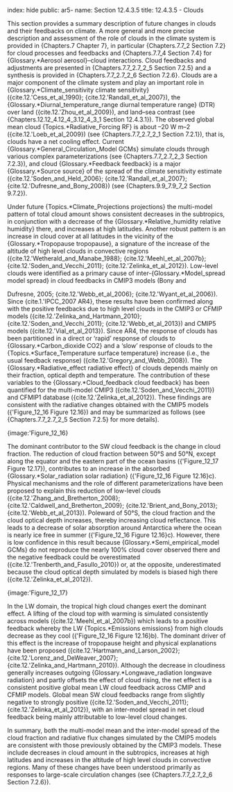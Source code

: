 index: hide
public: ar5-
name: Section 12.4.3.5
title: 12.4.3.5 - Clouds

This section provides a summary description of future changes in clouds and their feedbacks on climate. A more general and more precise description and assessment of the role of clouds in the climate system is provided in {Chapters.7 Chapter 7}, in particular {Chapters.7.7_2 Section 7.2} for cloud processes and feedbacks and {Chapters.7.7_4 Section 7.4} for {Glossary.*Aerosol aerosol}–cloud interactions. Cloud feedbacks and adjustments are presented in {Chapters.7.7_2.7_2_5 Section 7.2.5} and a synthesis is provided in {Chapters.7.7_2.7_2_6 Section 7.2.6}. Clouds are a major component of the climate system and play an important role in {Glossary.*Climate_sensitivity climate sensitivity} ({cite.12.'Cess_et_al_1990}; {cite.12.'Randall_et_al_2007}), the {Glossary.*Diurnal_temperature_range diurnal temperature range} (DTR) over land ({cite.12.'Zhou_et_al_2009}), and land–sea contrast (see {Chapters.12.12_4.12_4_3.12_4_3_1 Section 12.4.3.1}). The observed global mean cloud {Topics.*Radiative_Forcing RF} is about –20 W m–2 ({cite.12.'Loeb_et_al_2009}) (see {Chapters.7.7_2.7_2_1 Section 7.2.1}), that is, clouds have a net cooling effect. Current {Glossary.*General_Circulation_Model GCMs} simulate clouds through various complex parameterizations (see {Chapters.7.7_2.7_2_3 Section 7.2.3}), and cloud {Glossary.*Feedback feedback} is a major {Glossary.*Source source} of the spread of the climate sensitivity estimate ({cite.12.'Soden_and_Held_2006}; {cite.12.'Randall_et_al_2007}; {cite.12.'Dufresne_and_Bony_2008}) (see {Chapters.9.9_7.9_7_2 Section 9.7.2}).

Under future {Topics.*Climate_Projections projections} the multi-model pattern of total cloud amount shows consistent decreases in the subtropics, in conjunction with a decrease of the {Glossary.*Relative_humidity relative humidity} there, and increases at high latitudes. Another robust pattern is an increase in cloud cover at all latitudes in the vicinity of the {Glossary.*Tropopause tropopause}, a signature of the increase of the altitude of high level clouds in convective regions ({cite.12.'Wetherald_and_Manabe_1988}; {cite.12.'Meehl_et_al_2007b}; {cite.12.'Soden_and_Vecchi_2011}; {cite.12.'Zelinka_et_al_2012}). Low-level clouds were identified as a primary cause of inter-{Glossary.*Model_spread model spread} in cloud feedbacks in CMIP3 models (Bony and

Dufresne, 2005; {cite.12.'Webb_et_al_2006}; {cite.12.'Wyant_et_al_2006}). Since {cite.1.'IPCC_2007 AR4}, these results have been confirmed along with the positive feedbacks due to high level clouds in the CMIP3 or CFMIP models ({cite.12.'Zelinka_and_Hartmann_2010}; {cite.12.'Soden_and_Vecchi_2011}; {cite.12.'Webb_et_al_2013}) and CMIP5 models ({cite.12.'Vial_et_al_2013}). Since AR4, the response of clouds has been partitioned in a direct or ‘rapid’ response of clouds to {Glossary.*Carbon_dioxide CO2} and a ‘slow’ response of clouds to the {Topics.*Surface_Temperature surface temperature} increase (i.e., the usual feedback response) ({cite.12.'Gregory_and_Webb_2008}). The {Glossary.*Radiative_effect radiative effect} of clouds depends mainly on their fraction, optical depth and temperature. The contribution of these variables to the {Glossary.*Cloud_feedback cloud feedback} has been quantified for the multi-model CMIP3 ({cite.12.'Soden_and_Vecchi_2011}) and CFMIP1 database ({cite.12.'Zelinka_et_al_2012}). These findings are consistent with the radiative changes obtained with the CMIP5 models ({'Figure_12_16 Figure 12.16}) and may be summarized as follows (see {Chapters.7.7_2.7_2_5 Section 7.2.5} for more details).

{image:'Figure_12_16}

The dominant contributor to the SW cloud feedback is the change in cloud fraction. The reduction of cloud fraction between 50°S and 50°N, except along the equator and the eastern part of the ocean basins ({'Figure_12_17 Figure 12.17}), contributes to an increase in the absorbed {Glossary.*Solar_radiation solar radiation} ({'Figure_12_16 Figure 12.16}c). Physical mechanisms and the role of different parameterizations have been proposed to explain this reduction of low-level clouds ({cite.12.'Zhang_and_Bretherton_2008}; {cite.12.'Caldwell_and_Bretherton_2009}; {cite.12.'Brient_and_Bony_2013}; {cite.12.'Webb_et_al_2013}). Poleward of 50°S, the cloud fraction and the cloud optical depth increases, thereby increasing cloud reflectance. This leads to a decrease of solar absorption around Antarctica where the ocean is nearly ice free in summer ({'Figure_12_16 Figure 12.16}c). However, there is low confidence in this result because {Glossary.*Semi_empirical_model GCMs} do not reproduce the nearly 100% cloud cover observed there and the negative feedback could be overestimated ({cite.12.'Trenberth_and_Fasullo_2010}) or, at the opposite, underestimated because the cloud optical depth simulated by models is biased high there ({cite.12.'Zelinka_et_al_2012}).

{image:'Figure_12_17}

In the LW domain, the tropical high cloud changes exert the dominant effect. A lifting of the cloud top with warming is simulated consistently across models ({cite.12.'Meehl_et_al_2007b}) which leads to a positive feedback whereby the LW {Topics.*Emissions emissions} from high clouds decrease as they cool ({'Figure_12_16 Figure 12.16}b). The dominant driver of this effect is the increase of tropopause height and physical explanations have been proposed ({cite.12.'Hartmann_and_Larson_2002}; {cite.12.'Lorenz_and_DeWeaver_2007}; {cite.12.'Zelinka_and_Hartmann_2010}). Although the decrease in cloudiness generally increases outgoing {Glossary.*Longwave_radiation longwave radiation} and partly offsets the effect of cloud rising, the net effect is a consistent positive global mean LW cloud feedback across CMIP and CFMIP models. Global mean SW cloud feedbacks range from slightly negative to strongly positive ({cite.12.'Soden_and_Vecchi_2011}; {cite.12.'Zelinka_et_al_2012}), with an inter-model spread in net cloud feedback being mainly attributable to low-level cloud changes.

In summary, both the multi-model mean and the inter-model spread of the cloud fraction and radiative flux changes simulated by the CMIP5 models are consistent with those previously obtained by the CMIP3 models. These include decreases in cloud amount in the subtropics, increases at high latitudes and increases in the altitude of high level clouds in convective regions. Many of these changes have been understood primarily as responses to large-scale circulation changes (see {Chapters.7.7_2.7_2_6 Section 7.2.6}).
